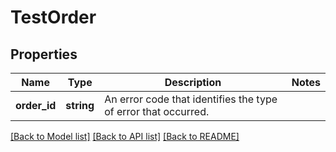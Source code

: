 # TestOrder

## Properties
Name | Type | Description | Notes
------------ | ------------- | ------------- | -------------
**order_id** | **string** | An error code that identifies the type of error that occurred. | 

[[Back to Model list]](../README.md#documentation-for-models) [[Back to API list]](../README.md#documentation-for-api-endpoints) [[Back to README]](../README.md)


